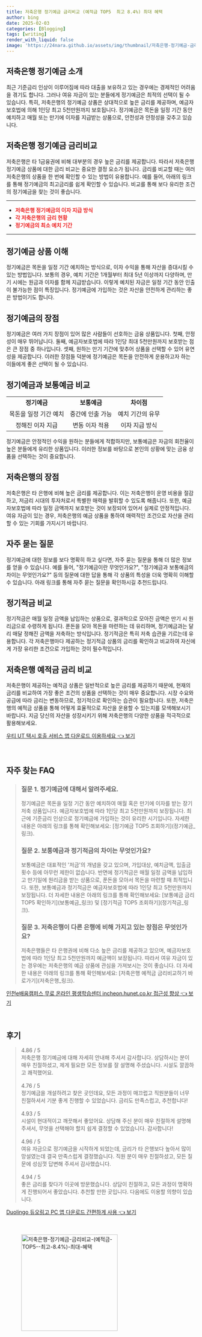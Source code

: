 ```yaml
---
title: 저축은행 정기예금 금리비교 (예적금 TOP5  최고 8.4%) 최대 혜택
author: bing
date: 2025-02-03
categories: [Blogging]
tags: [writing]
render_with_liquid: false
image: 'https://24nara.github.io/assets/img/thumbnail/저축은행-정기예금-금리비교-(예적금-TOP5--최고-8.4%)-최대-혜택.webp'
---
```



<h2 id='저축은행_정기예금_소개'>저축은행 정기예금 소개</h2>

<p>최근 기준금리 인상이 이루어짐에 따라 대출을 보유하고 있는 경우에는 경제적인 어려움을 겪기도 합니다. 그러나 여유 자금이 있는 분들에게 정기예금은 최적의 선택이 될 수 있습니다. 특히, 저축은행의 정기예금 상품은 상대적으로 높은 금리를 제공하며, 예금자보호법에 의해 1인당 최고 5천만원까지 보호됩니다. 정기예금은 목돈을 일정 기간 동안 예치하고 매월 또는 만기에 이자를 지급받는 상품으로, 안전성과 안정성을 갖추고 있습니다.</p>

<h2 id='저축은행_정기예금_금리비교'>저축은행 정기예금 금리비교</h2>

<p>저축은행은 타 1금융권에 비해 대부분의 경우 높은 금리를 제공합니다. 따라서 저축은행 정기예금 상품에 대한 금리 비교는 중요한 결정 요소가 됩니다. 금리를 비교할 때는 여러 저축은행의 상품을 한 번에 확인할 수 있는 방법이 유용합니다. 예를 들어, 아래의 링크를 통해 정기예금의 최고금리를 쉽게 확인할 수 있습니다. 비교를 통해 보다 유리한 조건의 정기예금을 찾는 것이 좋습니다.</p>

<hr />

<ul>
    <li><b><span style="color: #ee2323;">저축은행 정기예금의 이자 지급 방식</span></b></li>
    <li><b><span style="color: #ee2323;">각 저축은행의 금리 현황</span></b></li>
    <li><b><span style="color: #ee2323;">정기예금의 최소 예치 기간</span></b></li>
</ul>

<hr />

<h2 id='정기예금_상품_이해'>정기예금 상품 이해</h2>

<p>정기예금은 목돈을 일정 기간 예치하는 방식으로, 이자 수익을 통해 자산을 증대시킬 수 있는 방법입니다. 보통의 경우, 예치 기간은 1개월부터 최대 5년 이상까지 다양하며, 만기 시에는 원금과 이자를 함께 지급받습니다. 이렇게 예치된 자금은 일정 기간 동안 인출이 불가능한 점이 특징입니다. 정기예금에 가입하는 것은 자산을 안전하게 관리하는 좋은 방법이기도 합니다.</p>

<h2 id='정기예금_장점'>정기예금의 장점</h2>

<p>정기예금은 여러 가지 장점이 있어 많은 사람들이 선호하는 금융 상품입니다. 첫째, 안정성이 매우 뛰어납니다. 둘째, 예금자보호법에 따라 1인당 최대 5천만원까지 보호받는 점은 큰 장점 중 하나입니다. 셋째, 원하는 만기 기간에 맞추어 상품을 선택할 수 있어 유연성을 제공합니다. 이러한 장점들 덕분에 정기예금은 목돈을 안전하게 운용하고자 하는 이들에게 좋은 선택이 될 수 있습니다.</p>

<h2 id='정기예금과_보통예금_비교'>정기예금과 보통예금 비교</h2>

<table>
    <tr>
        <td style="text-align: center; height: 17px;"><b>정기예금</b></td>
        <td style="text-align: center; height: 17px;"><b>보통예금</b></td>
        <td style="text-align: center; height: 17px;"><b>차이점</b></td>
    </tr>
    <tr>
        <td style="text-align: center; height: 17px;">목돈을 일정 기간 예치</td>
        <td style="text-align: center; height: 17px;">중간에 인출 가능</td>
        <td style="text-align: center; height: 17px;">예치 기간의 유무</td>
    </tr>
    <tr>
        <td style="text-align: center; height: 17px;">정해진 이자 지급</td>
        <td style="text-align: center; height: 17px;">변동 이자 적용</td>
        <td style="text-align: center; height: 17px;">이자 지급 방식</td>
    </tr>
</table>

<p>정기예금은 안정적인 수익을 원하는 분들에게 적합하지만, 보통예금은 자금의 회전율이 높은 분들에게 유리한 상품입니다. 이러한 정보를 바탕으로 본인의 상황에 맞는 금융 상품을 선택하는 것이 중요합니다.</p>

<h2 id='저축은행의_장점'>저축은행의 장점</h2>

<p>저축은행은 타 은행에 비해 높은 금리를 제공합니다. 이는 저축은행이 운영 비용을 절감하고, 저금리 시대의 투자처로서 특별한 매력을 발휘할 수 있도록 해줍니다. 또한, 예금자보호법에 따라 일정 금액까지 보호받는 것이 보장되어 있어서 실제로 안정적입니다. 여유 자금이 있는 경우, 저축은행의 예금 상품을 통하여 매력적인 조건으로 자산을 관리할 수 있는 기회를 가지시기 바랍니다.</p>

<h2 id='자주_묻는_질문'>자주 묻는 질문</h2>

<p>정기예금에 대한 정보를 보다 명확히 하고 싶다면, 자주 묻는 질문을 통해 더 많은 정보를 얻을 수 있습니다. 예를 들어, "정기예금이란 무엇인가요?", "정기예금과 보통예금의 차이는 무엇인가요?" 등의 질문에 대한 답을 통해 각 상품의 특성을 더욱 명확히 이해할 수 있습니다. 아래 링크를 통해 자주 묻는 질문을 확인하시길 추천드립니다.</p>

<h2 id='정기적금_비교'>정기적금 비교</h2>

<p>정기적금은 매월 일정 금액을 납입하는 상품으로, 결과적으로 모아진 금액은 만기 시 원리금으로 수령하게 됩니다. 푼돈을 모아 목돈을 마련하는 데 유리하며, 정기예금과는 달리 매달 정해진 금액을 저축하는 방식입니다. 정기적금은 특히 저축 습관을 기르는데 유용합니다. 각 저축은행마다 제공하는 정기적금 상품의 금리를 확인하고 비교하여 자신에게 가장 유리한 조건으로 가입하는 것이 필수적입니다.</p>

<h2 id='저축은행_예적금_비교'>저축은행 예적금 금리 비교</h2>

<p>저축은행이 제공하는 예적금 상품은 일반적으로 높은 금리를 제공하기 때문에, 현재의 금리를 비교하여 가장 좋은 조건의 상품을 선택하는 것이 매우 중요합니다. 시장 수요와 공급에 따라 금리는 변동하므로, 정기적으로 확인하는 습관이 필요합니다. 또한, 저축은행의 예적금 상품을 통해 어떻게 효율적으로 자산을 운용할 수 있는지를 모색해보시기 바랍니다. 지금 당신의 자산을 성장시키기 위해 저축은행의 다양한 상품을 적극적으로 활용해보세요.</p>


<p><a class="click-button" title="우티 UT 택시 호출 서비스 앱 다운로드 이용하세요" href="https://24nara.github.io/posts/%EC%9A%B0%ED%8B%B0-UT-%ED%83%9D%EC%8B%9C-%ED%98%B8%EC%B6%9C-%EC%84%9C%EB%B9%84%EC%8A%A4-%EC%95%B1-%EB%8B%A4%EC%9A%B4%EB%A1%9C%EB%93%9C-%EC%9D%B4%EC%9A%A9%ED%95%98%EC%84%B8%EC%9A%94/" rel="dofollow">우티 UT 택시 호출 서비스 앱 다운로드 이용하세요 👈 보기</a></p><br>
<h2 id='자주_찾는_FAQ'>자주 찾는 FAQ</h2>
<div itemscope="" itemtype="https://schema.org/FAQPage"> 
<blockquote> 
<div itemscope="" itemprop="mainEntity" itemtype="https://schema.org/Question"> 
<h3 itemprop="name">질문 1. 정기예금에 대해서 알려주세요.</h3> 
<div itemscope="" itemprop="acceptedAnswer" itemtype="https://schema.org/Answer"> 
<span itemprop="text"> 
<p>정기예금은 목돈을 일정 기간 동안 예치하여 매월 혹은 만기에 이자를 받는 장기저축 상품입니다. 예금자보호법에 따라 1인당 최고 5천만원까지 보장됩니다. 최근에 기준금리 인상으로 정기예금에 가입하는 것이 유리한 시기입니다. 자세한 내용은 아래의 링크를 통해 확인해보세요: [정기예금 TOP5 조회하기](정기예금_링크).</p> 
</span> 
</div> 
</div> 

<div itemscope="" itemprop="mainEntity" itemtype="https://schema.org/Question"> 
<h3 itemprop="name">질문 2. 보통예금과 정기적금의 차이는 무엇인가요?</h3> 
<div itemscope="" itemprop="acceptedAnswer" itemtype="https://schema.org/Answer"> 
<span itemprop="text"> 
<p>보통예금은 대표적인 '저금'의 개념을 갖고 있으며, 가입대상, 예치금액, 입출금 횟수 등에 아무런 제한이 없습니다. 반면에 정기적금은 매월 일정 금액을 납입하고 만기일에 원리금을 받는 상품으로, 푼돈을 모아서 목돈을 마련할 때 최적입니다. 또한, 보통예금과 정기적금은 예금자보호법에 따라 1인당 최고 5천만원까지 보장됩니다. 더 자세한 내용은 아래의 링크를 통해 확인해보세요: [보통예금 금리 TOP5 확인하기](보통예금_링크) 및 [정기적금 TOP5 조회하기](정기적금_링크).</p> 
</span> 
</div> 
</div> 

<div itemscope="" itemprop="mainEntity" itemtype="https://schema.org/Question"> 
<h3 itemprop="name">질문 3. 저축은행이 다른 은행에 비해 가지고 있는 장점은 무엇인가요?</h3> 
<div itemscope="" itemprop="acceptedAnswer" itemtype="https://schema.org/Answer"> 
<span itemprop="text"> 
<p>저축은행들은 타 은행권에 비해 다소 높은 금리를 제공하고 있으며, 예금자보호법에 따라 1인당 최고 5천만원까지 예금액이 보장됩니다. 따라서 여유 자금이 있는 경우에는 저축은행의 예금 상품에 관심을 가져보시는 것이 좋습니다. 더 자세한 내용은 아래의 링크를 통해 확인해보세요: [저축은행 예적금 금리비교하기 바로가기](저축은행_링크).</p> 
</span> 
</div> 
</div> 

</blockquote> 
</div>
<p><a class="click-button" title="인천e배움캠퍼스 무료 온라인 평생학습센터 incheon.hunet.co.kr 접근성 향상" href="https://24nara.github.io/posts/%EC%9D%B8%EC%B2%9Ce%EB%B0%B0%EC%9B%80%EC%BA%A0%ED%8D%BC%EC%8A%A4-%EB%AC%B4%EB%A3%8C-%EC%98%A8%EB%9D%BC%EC%9D%B8-%ED%8F%89%EC%83%9D%ED%95%99%EC%8A%B5%EC%84%BC%ED%84%B0-incheon.hunet.co.kr-%EC%A0%91%EA%B7%BC%EC%84%B1-%ED%96%A5%EC%83%81/" rel="dofollow">인천e배움캠퍼스 무료 온라인 평생학습센터 incheon.hunet.co.kr 접근성 향상 👈 보기</a></p><br>
<h2 id='후기'>후기</h2>
<div itemscope itemtype="https://schema.org/Product">
  <blockquote>
  <div itemprop="review" itemscope itemtype="https://schema.org/Review">
      <div itemprop="reviewRating" itemscope itemtype="https://schema.org/Rating"> <span itemprop="ratingValue">4.86</span> / <span itemprop="bestRating">5</span> </div>
      <span itemprop="reviewBody">저축은행 정기예금에 대해 자세히 안내해 주셔서 감사합니다. 상담하시는 분이 매우 친절하셨고, 제게 필요한 모든 정보를 잘 설명해 주셨습니다. 시설도 깔끔하고 쾌적했어요.</span>
  </div>
  <br>
  <div itemprop="review" itemscope itemtype="https://schema.org/Review">
      <div itemprop="reviewRating" itemscope itemtype="https://schema.org/Rating"> <span itemprop="ratingValue">4.76</span> / <span itemprop="bestRating">5</span> </div>
      <span itemprop="reviewBody">정기예금을 개설하려고 찾은 곳인데요, 모든 과정이 매끄럽고 직원분들이 너무 친절하셔서 기분 좋게 진행할 수 있었습니다. 금리도 만족스럽고, 추천합니다!</span>
  </div>
  <br>
  <div itemprop="review" itemscope itemtype="https://schema.org/Review">
      <div itemprop="reviewRating" itemscope itemtype="https://schema.org/Rating"> <span itemprop="ratingValue">4.93</span> / <span itemprop="bestRating">5</span> </div>
      <span itemprop="reviewBody">시설이 현대적이고 깨끗해서 좋았어요. 상담해 주신 분이 매우 친절하게 설명해 주셔서, 무엇을 선택해야 할지 쉽게 결정할 수 있었습니다. 감사합니다!</span>
  </div>
  <br>
  <div itemprop="review" itemscope itemtype="https://schema.org/Review">
      <div itemprop="reviewRating" itemscope itemtype="https://schema.org/Rating"> <span itemprop="ratingValue">4.96</span> / <span itemprop="bestRating">5</span> </div>
      <span itemprop="reviewBody">여유 자금으로 정기예금을 시작하게 되었는데, 금리가 타 은행보다 높아서 많이 망설였는데 결국 만족스럽게 결정했습니다. 직원 분이 매우 친절하셨고, 모든 질문에 성심껏 답변해 주셔서 감사했습니다.</span>
  </div>
  <br>
  <div itemprop="review" itemscope itemtype="https://schema.org/Review">
      <div itemprop="reviewRating" itemscope itemtype="https://schema.org/Rating"> <span itemprop="ratingValue">4.94</span> / <span itemprop="bestRating">5</span> </div>
      <span itemprop="reviewBody">좋은 금리를 찾다가 이곳에 방문했습니다. 상담이 친절하고, 모든 과정이 명확하게 진행되어서 좋았습니다. 추천할 만한 곳입니다. 다음에도 이용할 의향이 있습니다.</span>
  </div>
  </blockquote>
</div>
<p><a class="click-button" title="Duolingo 듀오링고 PC 앱 다운로드 간편하게 사용" href="https://24nara.github.io/posts/Duolingo-%EB%93%80%EC%98%A4%EB%A7%81%EA%B3%A0-PC-%EC%95%B1-%EB%8B%A4%EC%9A%B4%EB%A1%9C%EB%93%9C-%EA%B0%84%ED%8E%B8%ED%95%98%EA%B2%8C-%EC%82%AC%EC%9A%A9/" rel="dofollow">Duolingo 듀오링고 PC 앱 다운로드 간편하게 사용 👈 보기</a></p><br>
<figure class="image"><img src="https://24nara.github.io/assets/img/thumbnail/저축은행-정기예금-금리비교-(예적금-TOP5--최고-8.4%)-최대-혜택.webp" alt="저축은행-정기예금-금리비교-(예적금-TOP5--최고-8.4%)-최대-혜택" width="256" height="256"></figure>